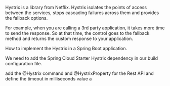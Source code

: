 Hystrix is a library from Netflix. Hystrix isolates the points of access between the services, stops cascading failures across them and provides the fallback options.

For example, when you are calling a 3rd party application, it takes more time to send the response. So at that time, the control goes to the fallback method and returns the custom response to your application.


How to implement the Hystrix in a Spring Boot application.

We need to add the Spring Cloud Starter Hystrix dependency in our build configuration file.

add the @Hystrix command and @HystrixProperty for the Rest API and define the timeout in milliseconds value a

